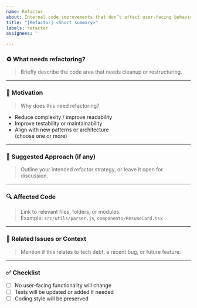 ```yaml
---
name: Refactor
about: Internal code improvements that don’t affect user-facing behaviour.
title: "[Refactor] <Short summary>"
labels: refactor
assignees: ''

---
```


### ♻️ What needs refactoring?  
> Briefly describe the code area that needs cleanup or restructuring.

---

### 📌 Motivation  
> Why does this need refactoring?

- Reduce complexity / improve readability  
- Improve testability or maintainability  
- Align with new patterns or architecture  
(choose one or more)

---

### 🧠 Suggested Approach (if any)  
> Outline your intended refactor strategy, or leave it open for discussion.

---

### 🔍 Affected Code  
> Link to relevant files, folders, or modules.  
Example: `src/utils/parser.js`, `components/ResumeCard.tsx`

---

### 📎 Related Issues or Context  
> Mention if this relates to tech debt, a recent bug, or future feature.

---

### ✅ Checklist  
- [ ] No user-facing functionality will change  
- [ ] Tests will be updated or added if needed  
- [ ] Coding style will be preserved
